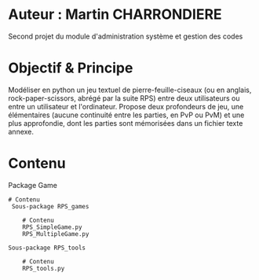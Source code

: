 # Auteur : Martin CHARRONDIERE

Second projet du module d'administration système et gestion des codes

# Objectif & Principe

Modéliser en python un jeu textuel de pierre-feuille-ciseaux (ou en anglais, rock-paper-scissors, abrégé par la suite RPS) entre deux utilisateurs ou entre un utilisateur et l'ordinateur.
Propose deux profondeurs de jeu, une élémentaires (aucune continuité entre les parties, en PvP ou PvM) et une plus approfondie, dont les parties sont mémorisées dans un fichier texte annexe.

# Contenu

Package Game

    # Contenu
     Sous-package RPS_games

        # Contenu
        RPS_SimpleGame.py
        RPS_MultipleGame.py
    
    Sous-package RPS_tools

        # Contenu
        RPS_tools.py